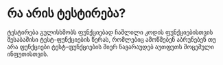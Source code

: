 # **რა არის ტესტირება?**
ტესტირება გულისხმობს ფუნქციებად ჩაშლილი კოდის ფუნქციებისთვის შესაბაშისი ტესტ-ფუნქციების წერას, რომლებიც ამოწმებენ აბრუნებენ თუ არა ფუნქციები ტესტ-ფუნქციების მიერ ნავარაუდებ აუთფუთს მოცემული ინფუთისთვის.
